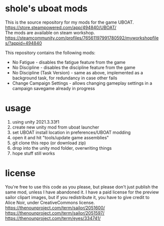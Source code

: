 # shole's uboat mods
This is the source repository for my mods for the game UBOAT.<br/>
https://store.steampowered.com/app/494840/UBOAT/<br/>
The mods are available on steam workshop.<br/>
https://steamcommunity.com/profiles/76561197991780592/myworkshopfiles/?appid=494840<br/>

This repository contains the following mods:
* No Fatigue - disables the fatigue feature from the game
* No Discipline - disables the discipline feature from the game
* No Discipline (Task Version) - same as above, implemented as a background task, for redundancy in case other fails
* Change Campaign Settings - allows changing gameplay settings in a campaign savegame already in progress
# usage
1. using unity 2021.3.33f1
2. create new unity mod from uboat launcher
3. set UBOAT install location in preferences/UBOAT modding
4. open it and hit "tools/update game assemblies"
5. git clone this repo (or download zip)
6. drop into the unity mod folder, overwriting things
7. hope stuff still works
# license
You're free to use this code as you please, but please don't just publish the same mod, unless I have abandoned it.
I have a paid license for the preview sailor clipart images, but if you redistribute it, you have to give credit to Alice Noir, under CreativeCommons license.
https://thenounproject.com/term/sailor/2051600/
https://thenounproject.com/term/sailor/2051597/
https://thenounproject.com/term/eyes/334741/

